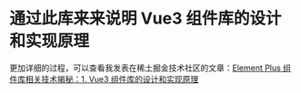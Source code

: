 # 通过此库来来说明 Vue3 组件库的设计和实现原理

更加详细的过程，可以查看我发表在稀土掘金技术社区的文章：[Element Plus 组件库相关技术揭秘：1. Vue3 组件库的设计和实现原理](https://juejin.cn/post/7143196940992413709)